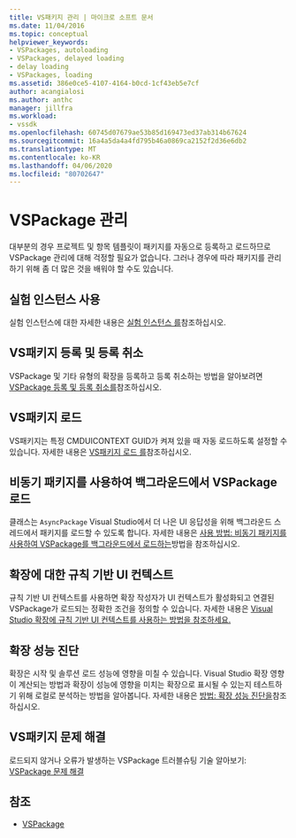 ```yaml
---
title: VS패키지 관리 | 마이크로 소프트 문서
ms.date: 11/04/2016
ms.topic: conceptual
helpviewer_keywords:
- VSPackages, autoloading
- VSPackages, delayed loading
- delay loading
- VSPackages, loading
ms.assetid: 386e0ce5-4107-4164-b0cd-1cf43eb5e7cf
author: acangialosi
ms.author: anthc
manager: jillfra
ms.workload:
- vssdk
ms.openlocfilehash: 60745d07679ae53b85d169473ed37ab314b67624
ms.sourcegitcommit: 16a4a5da4a4fd795b46a0869ca2152f2d36e6db2
ms.translationtype: MT
ms.contentlocale: ko-KR
ms.lasthandoff: 04/06/2020
ms.locfileid: "80702647"
---
```

# <a name="manage-vspackages"></a>VSPackage 관리
대부분의 경우 프로젝트 및 항목 템플릿이 패키지를 자동으로 등록하고 로드하므로 VSPackage 관리에 대해 걱정할 필요가 없습니다. 그러나 경우에 따라 패키지를 관리하기 위해 좀 더 많은 것을 배워야 할 수도 있습니다.

## <a name="use-the-experimental-instance"></a>실험 인스턴스 사용
 실험 인스턴스에 대한 자세한 내용은 [실험 인스턴스 를](../extensibility/the-experimental-instance.md)참조하십시오.

## <a name="register-and-unregister-vspackages"></a>VS패키지 등록 및 등록 취소
 VSPackage 및 기타 유형의 확장을 등록하고 등록 취소하는 방법을 알아보려면 [VSPackage 등록 및 등록 취소를](../extensibility/registering-and-unregistering-vspackages.md)참조하십시오.

## <a name="load-a-vspackage"></a>VS패키지 로드
 VS패키지는 특정 CMDUICONTEXT GUID가 켜져 있을 때 자동 로드하도록 설정할 수 있습니다. 자세한 내용은 [VS패키지 로드 를](../extensibility/loading-vspackages.md)참조하십시오.

## <a name="use-asyncpackage-to-load-vspackages-in-the-background"></a>비동기 패키지를 사용하여 백그라운드에서 VSPackage로드
 클래스는 `AsyncPackage` Visual Studio에서 더 나은 UI 응답성을 위해 백그라운드 스레드에서 패키지를 로드할 수 있도록 합니다. 자세한 내용은 [사용 방법: 비동기 패키지를 사용하여 VSPackage를 백그라운드에서 로드하는](../extensibility/how-to-use-asyncpackage-to-load-vspackages-in-the-background.md)방법을 참조하십시오.

## <a name="rule-based-ui-context-for-extensions"></a>확장에 대한 규칙 기반 UI 컨텍스트
 규칙 기반 UI 컨텍스트를 사용하면 확장 작성자가 UI 컨텍스트가 활성화되고 연결된 VSPackage가 로드되는 정확한 조건을 정의할 수 있습니다. 자세한 내용은 [Visual Studio 확장에 규칙 기반 UI 컨텍스트를 사용하는 방법을 참조하세요.](../extensibility/how-to-use-rule-based-ui-context-for-visual-studio-extensions.md)

## <a name="diagnose-extension-performance"></a>확장 성능 진단
확장은 시작 및 솔루션 로드 성능에 영향을 미칠 수 있습니다. Visual Studio 확장 영향이 계산되는 방법과 확장이 성능에 영향을 미치는 확장으로 표시될 수 있는지 테스트하기 위해 로컬로 분석하는 방법을 알아봅니다. 자세한 내용은 [방법: 확장 성능 진단을](how-to-diagnose-extension-performance.md)참조하십시오.

## <a name="troubleshoot-vspackages"></a>VS패키지 문제 해결
 로드되지 않거나 오류가 발생하는 VSPackage 트러블슈팅 기술 알아보기: [VSPackage 문제 해결](../extensibility/troubleshooting-vspackages.md)

## <a name="see-also"></a>참조
- [VSPackage](../extensibility/internals/vspackages.md)
